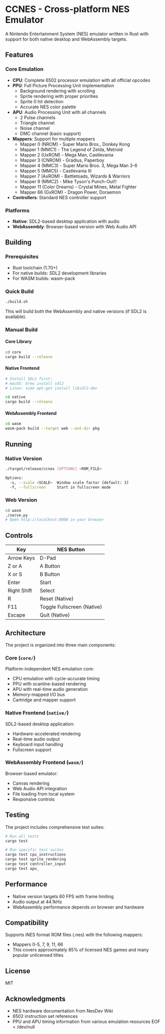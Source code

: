 # CCNES - Cross-platform NES Emulator

A Nintendo Entertainment System (NES) emulator written in Rust with support for both native desktop and WebAssembly targets.

## Features

### Core Emulation
- **CPU**: Complete 6502 processor emulation with all official opcodes
- **PPU**: Full Picture Processing Unit implementation
  - Background rendering with scrolling
  - Sprite rendering with proper priorities
  - Sprite 0 hit detection
  - Accurate NES color palette
- **APU**: Audio Processing Unit with all channels
  - 2 Pulse channels
  - Triangle channel
  - Noise channel
  - DMC channel (basic support)
- **Mappers**: Support for multiple mappers
  - Mapper 0 (NROM) - Super Mario Bros., Donkey Kong
  - Mapper 1 (MMC1) - The Legend of Zelda, Metroid
  - Mapper 2 (UxROM) - Mega Man, Castlevania
  - Mapper 3 (CNROM) - Gradius, Paperboy
  - Mapper 4 (MMC3) - Super Mario Bros. 3, Mega Man 3-6
  - Mapper 5 (MMC5) - Castlevania III
  - Mapper 7 (AxROM) - Battletoads, Wizards & Warriors
  - Mapper 9 (MMC2) - Mike Tyson's Punch-Out!!
  - Mapper 11 (Color Dreams) - Crystal Mines, Metal Fighter
  - Mapper 66 (GxROM) - Dragon Power, Doraemon
- **Controllers**: Standard NES controller support

### Platforms
- **Native**: SDL2-based desktop application with audio
- **WebAssembly**: Browser-based version with Web Audio API

## Building

### Prerequisites
- Rust toolchain (1.70+)
- For native builds: SDL2 development libraries
- For WASM builds: wasm-pack

### Quick Build
```bash
./build.sh
```

This will build both the WebAssembly and native versions (if SDL2 is available).

### Manual Build

#### Core Library
```bash
cd core
cargo build --release
```

#### Native Frontend
```bash
# Install SDL2 first:
# macOS: brew install sdl2
# Linux: sudo apt-get install libsdl2-dev

cd native
cargo build --release
```

#### WebAssembly Frontend
```bash
cd wasm
wasm-pack build --target web --out-dir pkg
```

## Running

### Native Version
```bash
./target/release/ccnes [OPTIONS] <ROM_FILE>

Options:
  -s, --scale <SCALE>  Window scale factor [default: 3]
  -f, --fullscreen     Start in fullscreen mode
```

### Web Version
```bash
cd wasm
./serve.py
# Open http://localhost:8000 in your browser
```

## Controls

| Key | NES Button |
|-----|------------|
| Arrow Keys | D-Pad |
| Z or A | A Button |
| X or S | B Button |
| Enter | Start |
| Right Shift | Select |
| R | Reset (Native) |
| F11 | Toggle Fullscreen (Native) |
| Escape | Quit (Native) |

## Architecture

The project is organized into three main components:

### Core (`core/`)
Platform-independent NES emulation core:
- CPU emulation with cycle-accurate timing
- PPU with scanline-based rendering
- APU with real-time audio generation
- Memory-mapped I/O bus
- Cartridge and mapper support

### Native Frontend (`native/`)
SDL2-based desktop application:
- Hardware-accelerated rendering
- Real-time audio output
- Keyboard input handling
- Fullscreen support

### WebAssembly Frontend (`wasm/`)
Browser-based emulator:
- Canvas rendering
- Web Audio API integration
- File loading from local system
- Responsive controls

## Testing

The project includes comprehensive test suites:

```bash
# Run all tests
cargo test

# Run specific test suites
cargo test cpu_instructions
cargo test sprite_rendering
cargo test controller_input
cargo test apu_
```

## Performance

- Native version targets 60 FPS with frame limiting
- Audio output at 44.1kHz
- WebAssembly performance depends on browser and hardware

## Compatibility

Supports iNES format ROM files (.nes) with the following mappers:
- Mappers 0-5, 7, 9, 11, 66
- This covers approximately 85% of licensed NES games and many popular unlicensed titles

## License

MIT

## Acknowledgments

- NES hardware documentation from NesDev Wiki
- 6502 instruction set references
- PPU and APU timing information from various emulation resources
EOF < /dev/null
